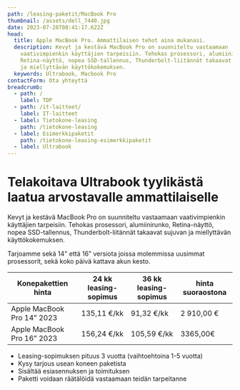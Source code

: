 ```yaml
---
path: /leasing-paketit/MacBook Pro
thumbnail: /assets/dell_7440.jpg
date: 2023-07-26T08:41:17.622Z
head:
  title: Apple MacBook Pro. Ammattilaisen tehot aina mukanasi.
  description: Kevyt ja kestävä MacBook Pro on suunniteltu vastaamaan
    vaativimpienkin käyttäjien tarpeisiin. Tehokas prosessori, alumiinirunko,
    Retina-näyttö, nopea SSD-tallennus, Thunderbolt-liitännät takaavat sujuvan
    ja miellyttävän käyttökokemuksen.
  keywords: Ultrabook, Macbook Pro
contactForm: Ota yhteyttä
breadcrumb:
  - path: /
    label: TDP
  - path: /it-laitteet/
    label: IT-laitteet
  - label: Tietokone-leasing
    path: /tietokone-leasing
  - label: Esimerkkipaketit
    path: /tietokone-leasing-esimerkkipaketit
  - label: Ultrabook
---
```

# Telakoitava Ultrabook tyylikästä laatua arvostavalle ammattilaiselle

Kevyt ja kestävä MacBook Pro on suunniteltu vastaamaan vaativimpienkin käyttäjien tarpeisiin. Tehokas prosessori, alumiinirunko, Retina-näyttö, nopea SSD-tallennus, Thunderbolt-liitännät takaavat sujuvan ja miellyttävän käyttökokemuksen.

Tarjoamme sekä 14" että 16" versiota joissa molemmissa uusimmat prosessorit, sekä koko päivä kattava akun kesto.

| Konepakettien hinta        | 24 kk leasing-sopimus | 36 kk leasing-sopimus | hinta suoraostona |
| -------------------------- | --------------------- | --------------------- | ----------------- |
| Apple MacBook Pro 14” 2023 | 135,11 €/kk           | 91,32 €/kk            | 2 910,00 €        |
| Apple MacBook Pro 16” 2023 | 156,24 €/kk           | 105,59 €/kk           | 3365,00€          |

* Leasing-sopimuksen pituus 3 vuotta (vaihtoehtoina 1-5 vuotta)
* Kysy tarjous usean koneen paketista
* Sisältää esiasennuksen ja toimituksen
* Paketti voidaan räätälöidä vastaamaan teidän tarpeitanne

<Cards cardsPerRow="2" cards='[{"bgColor":"lightest","title":"Apple MacBook Pro 16”","linkBgColor":"darkest","image":"/assets/macbook_16.webp","content":"* Vaikuttava 16 tuuman Liquid Retina XDR näyttö, jossa on erittäin laaja sävyala ja kontrastisuhde\n* M2 Pro 12-ytiminen siru tarjoaa poikkeuksellista tehoa ja nopeutta\n* 19-ytiminen näytönohjain takaa vaadittavan tehon raskaimpiinkin käyttökohteisiin.\n* 16 Gt yhteismuistia\n* Jopa 22 tuntia kestävä akku\n* 1 Tt supernopea SSD-tallennustila\n* Kolme Thunderbolt 4 porttia, HDMI-portti, SDXC-korttipaikka, kuulokeliitäntä, MagSafe-latausportti\n* Nopeat langattomat wifi 6E -yhteydet jopa 2 kertaa nopeampaan tiedonsiirtoon\n* MNW93, Early 2023, Mac14,6, A2780 -malliversio"},{"bgColor":"lightest","title":"Apple MacBook Pro 14”","linkBgColor":"darkest","content":"* Vaikuttava 14 tuuman Liquid Retina XDR näyttö, jossa on erittäin laaja sävyala ja kontrastisuhde\n* M2 Pro 12-ytiminen siru tarjoaa poikkeuksellista tehoa ja nopeutta\n* 19-ytiminen näytönohjain takaa vaadittavan tehon raskaimpiinkin käyttökohteisiin.\n* 16 Gt yhteismuistia\n* Jopa 22 tuntia kestävä akku\n* 512 Gt supernopea SSD-tallennustila\n* Kolme Thunderbolt 4 porttia, HDMI-portti, SDXC-korttipaikka, kuulokeliitäntä, MagSafe-latausportti\n* Nopeat langattomat wifi 6E -yhteydet jopa 2 kertaa nopeampaan tiedonsiirtoon\n* MPHE3, Early 2023, Mac14,5, A2779 -malliversio","image":"/assets/macbook_14.webp"}]' />